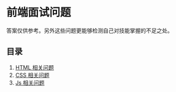 # 前端面试问题
答案仅供参考。另外这些问题更能够检测自己对技能掌握的不足之处。


## 目录
1. [HTML 相关问题](html.md)
2. [CSS 相关问题](#css-quesition)
3. [Js 相关问题](#js-quesition)

    
    









